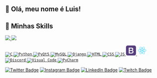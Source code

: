 ## 💙 Olá, meu nome é <strong>Luis!</strong>

## 🚀 Minhas Skills

<div>
  <a href="https://github.com/luixfds">
  <img height="180em" src="https://github-readme-stats.vercel.app/api?username=luixfds&show_icons=true&theme=github_dark&include_all_commits=true&count_private=true"/>
  <img height="180em" src="https://github-readme-stats.vercel.app/api/top-langs/?username=luixfds&layout=compact&langs_count=7&theme=github_dark"/>
</div>

<code><img height="32" src="https://cdn.jsdelivr.net/gh/devicons/devicon/icons/c/c-original.svg" alt="C"/></code>
<code><img height="32" src="https://cdn.jsdelivr.net/gh/devicons/devicon/icons/python/python-original.svg" alt="Python"/></code>
<code><img height="32" src="https://cdn.jsdelivr.net/gh/devicons/devicon/icons/qt/qt-original.svg" alt="PyQt5"/></code>
<code><img height="32" src="https://cdn.jsdelivr.net/gh/devicons/devicon/icons/mysql/mysql-original.svg" alt="MySQL"/></code>
<code><img height="32" src="https://cdn.worldvectorlogo.com/logos/django.svg" alt="Django"/></code>
<code><img height="32" src="https://cdn.jsdelivr.net/gh/devicons/devicon/icons/html5/html5-original.svg" alt="HTML"/></code>
<code><img height="32" src="https://cdn.jsdelivr.net/gh/devicons/devicon/icons/css3/css3-original.svg" alt="CSS"/></code>
<code><img height="32" src="https://cdn.jsdelivr.net/gh/devicons/devicon/icons/javascript/javascript-original.svg" alt="JS"/></code>
<code><img height="32" src="https://raw.githubusercontent.com/github/explore/80688e429a7d4ef2fca1e82350fe8e3517d3494d/topics/bootstrap/bootstrap.png" alt="Bootstrap"/></code>
<code><img height="32" src="https://raw.githubusercontent.com/github/explore/80688e429a7d4ef2fca1e82350fe8e3517d3494d/topics/react/react.png" alt="React"/></code>
<code><img height="32" src="https://logodownload.org/wp-content/uploads/2017/11/discord-logo-icone.png" alt="Discord"/></code>
<code><img height="32" src="https://cdn.jsdelivr.net/gh/devicons/devicon/icons/vscode/vscode-original.svg" alt="Visual Code"/></code>
<code><img height="32" src="https://upload.wikimedia.org/wikipedia/commons/thumb/1/1d/PyCharm_Icon.svg/1200px-PyCharm_Icon.svg.png" alt="PyCharm"/></code>

[![Twitter Badge](https://img.shields.io/badge/Twitter-Profile-informational?style=for-the-badge&logo=twitter&logoColor=white&color=0099ff)](https://twitter.com/luix_fds)
[![Instagram Badge](https://img.shields.io/badge/Instagram-Profile-informational?style=for-the-badge&logo=Instagram&logoColor=white&color=ff0066)](https://www.instagram.com/luix_fds/)
[![LinkedIn Badge](https://img.shields.io/badge/LinkedIn-Profile-informational?style=for-the-badge&logo=linkedin&logoColor=white&color=0D76A8)](https://www.linkedin.com/in/luis-felipe-80a0121ba)
[![Twitch Badge](https://img.shields.io/badge/Twitch-Profile-informational?style=for-the-badge&logo=Twitch&logoColor=white&color=6600ff)](https://www.twitch.tv/luix_fds)
  
